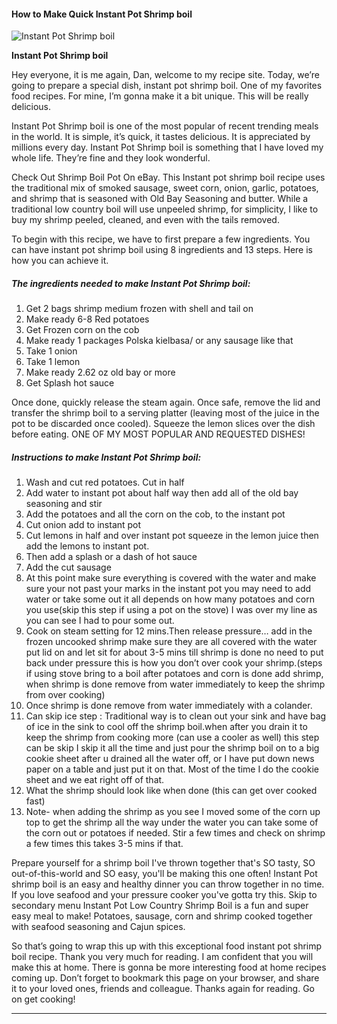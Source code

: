             

#### How to Make Quick Instant Pot Shrimp boil

![Instant Pot Shrimp boil](https://img-global.cpcdn.com/recipes/2467e30c92662398/751x532cq70/instant-pot-shrimp-boil-recipe-main-photo.jpg)

**Instant Pot Shrimp boil**

Hey everyone, it is me again, Dan, welcome to my recipe site. Today, we’re going to prepare a special dish, instant pot shrimp boil. One of my favorites food recipes. For mine, I’m gonna make it a bit unique. This will be really delicious.

Instant Pot Shrimp boil is one of the most popular of recent trending meals in the world. It is simple, it’s quick, it tastes delicious. It is appreciated by millions every day. Instant Pot Shrimp boil is something that I have loved my whole life. They’re fine and they look wonderful.

Check Out Shrimp Boil Pot On eBay. This Instant pot shrimp boil recipe uses the traditional mix of smoked sausage, sweet corn, onion, garlic, potatoes, and shrimp that is seasoned with Old Bay Seasoning and butter. While a traditional low country boil will use unpeeled shrimp, for simplicity, I like to buy my shrimp peeled, cleaned, and even with the tails removed.

To begin with this recipe, we have to first prepare a few ingredients. You can have instant pot shrimp boil using 8 ingredients and 13 steps. Here is how you can achieve it.

##### The ingredients needed to make Instant Pot Shrimp boil:

1.  Get 2 bags shrimp medium frozen with shell and tail on
2.  Make ready 6-8 Red potatoes
3.  Get Frozen corn on the cob
4.  Make ready 1 packages Polska kielbasa/ or any sausage like that
5.  Take 1 onion
6.  Take 1 lemon
7.  Make ready 2.62 oz old bay or more
8.  Get Splash hot sauce

Once done, quickly release the steam again. Once safe, remove the lid and transfer the shrimp boil to a serving platter (leaving most of the juice in the pot to be discarded once cooled). Squeeze the lemon slices over the dish before eating. ONE OF MY MOST POPULAR AND REQUESTED DISHES!

##### Instructions to make Instant Pot Shrimp boil:

1.  Wash and cut red potatoes. Cut in half
2.  Add water to instant pot about half way then add all of the old bay seasoning and stir
3.  Add the potatoes and all the corn on the cob, to the instant pot
4.  Cut onion add to instant pot
5.  Cut lemons in half and over instant pot squeeze in the lemon juice then add the lemons to instant pot.
6.  Then add a splash or a dash of hot sauce
7.  Add the cut sausage
8.  At this point make sure everything is covered with the water and make sure your not past your marks in the instant pot you may need to add water or take some out it all depends on how many potatoes and corn you use(skip this step if using a pot on the stove) I was over my line as you can see I had to pour some out.
9.  Cook on steam setting for 12 mins.Then release pressure… add in the frozen uncooked shrimp make sure they are all covered with the water put lid on and let sit for about 3-5 mins till shrimp is done no need to put back under pressure this is how you don’t over cook your shrimp.(steps if using stove bring to a boil after potatoes and corn is done add shrimp, when shrimp is done remove from water immediately to keep the shrimp from over cooking)
10.  Once shrimp is done remove from water immediately with a colander.
11.  Can skip ice step : Traditional way is to clean out your sink and have bag of ice in the sink to cool off the shrimp boil.when after you drain it to keep the shrimp from cooking more (can use a cooler as well) this step can be skip I skip it all the time and just pour the shrimp boil on to a big cookie sheet after u drained all the water off, or I have put down news paper on a table and just put it on that. Most of the time I do the cookie sheet and we eat right off of that.
12.  What the shrimp should look like when done (this can get over cooked fast)
13.  Note- when adding the shrimp as you see I moved some of the corn up top to get the shrimp all the way under the water you can take some of the corn out or potatoes if needed. Stir a few times and check on shrimp a few times this takes 3-5 mins if that.

Prepare yourself for a shrimp boil I've thrown together that's SO tasty, SO out-of-this-world and SO easy, you'll be making this one often! Instant Pot shrimp boil is an easy and healthy dinner you can throw together in no time. If you love seafood and your pressure cooker you've gotta try this. Skip to secondary menu Instant Pot Low Country Shrimp Boil is a fun and super easy meal to make! Potatoes, sausage, corn and shrimp cooked together with seafood seasoning and Cajun spices.

So that’s going to wrap this up with this exceptional food instant pot shrimp boil recipe. Thank you very much for reading. I am confident that you will make this at home. There is gonna be more interesting food at home recipes coming up. Don’t forget to bookmark this page on your browser, and share it to your loved ones, friends and colleague. Thanks again for reading. Go on get cooking!

* * *